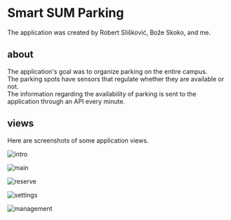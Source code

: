 # Smart SUM Parking

The application was created by Robert Slišković, Bože Skoko, and me. 

## about

The application's goal was to organize parking on the entire campus. <br> The parking spots have sensors that regulate whether they are available or not. <br>
The information regarding the availability of parking is sent to the application through an API every minute.

## views

Here are screenshots of some application views.

![intro](https://github.com/breezy11/smart-sum-parking/blob/master/screenshots/intro.png "Intro")


![main](https://github.com/breezy11/smart-sum-parking/blob/master/screenshots/main-screen.png)


![reserve](https://github.com/breezy11/smart-sum-parking/blob/master/screenshots/reserve.png)

![settings](https://github.com/breezy11/smart-sum-parking/blob/master/screenshots/settings.png)

![management](https://github.com/breezy11/smart-sum-parking/blob/master/screenshots/user-managament.png)

